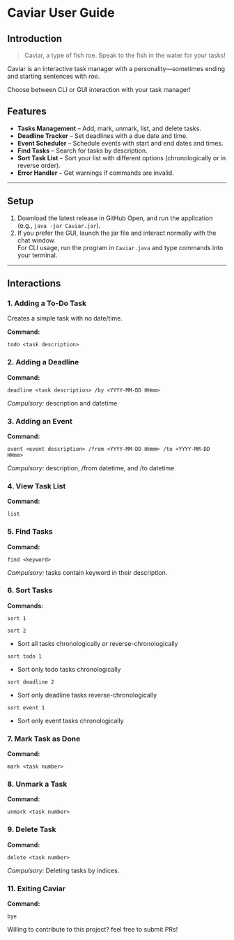 # Caviar User Guide

## Introduction
> Caviar, a type of fish roe. Speak to the fish in the water for your tasks!

Caviar is an interactive task manager with a personality—sometimes ending and starting sentences with _roe_.

Choose between CLI or GUI interaction with your task manager!

## Features
- **Tasks Management** – Add, mark, unmark, list, and delete tasks.
- **Deadline Tracker** – Set deadlines with a due date and time.
- **Event Scheduler** – Schedule events with start and end dates and times.
- **Find Tasks** – Search for tasks by description.
- **Sort Task List** – Sort your list with different options (chronologically or in reverse order).
- **Error Handler** – Get warnings if commands are invalid.

---

## Setup
1. Download the latest release in GitHub Open, and run the application (e.g., `java -jar Caviar.jar`).
2. If you prefer the GUI, launch the jar file and interact normally with the chat window.  
   For CLI usage, run the program in `Caviar.java` and type commands into your terminal.

---
## Interactions

### 1. Adding a To-Do Task
Creates a simple task with no date/time.

**Command:**
```plaintext
todo <task description>
```

### **2. Adding a Deadline**

**Command:**
```plaintext
deadline <task description> /by <YYYY-MM-DD HHmm>
```
*Compulsory:* description and datetime

### **3. Adding an Event**

**Command:**
```plaintext
event <event description> /from <YYYY-MM-DD HHmm> /to <YYYY-MM-DD HHmm>
```
*Compulsory:* description, /from datetime, and /to datetime

### **4. View Task List**

**Command:**
```plaintext
list
```

### **5. Find Tasks**

**Command:**
```plaintext
find <keyword>
```
*Compulsory:* tasks contain keyword in their description.

### **6. Sort Tasks**

**Commands:**
```plaintext
sort 1
```
```plaintext
sort 2
```
* Sort all tasks chronologically _or_ reverse-chronologically

```plaintext
sort todo 1
```
* Sort only todo tasks chronologically

```plaintext
sort deadline 2
```
* Sort only deadline tasks reverse-chronologically

```plaintext
sort event 1
```
* Sort only event tasks chronologically


### **7. Mark Task as Done**
**Command:**
```plaintext
mark <task number>
```

### **8. Unmark a Task**

**Command:**
```plaintext
unmark <task number>
```

### **9. Delete Task**

**Command:**
```plaintext
delete <task number>
```
*Compulsory:* Deleting tasks by indices.

### **11. Exiting Caviar**

**Command:**
```plaintext
bye
```

Willing to contribute to this project? feel free to submit PRs! 

